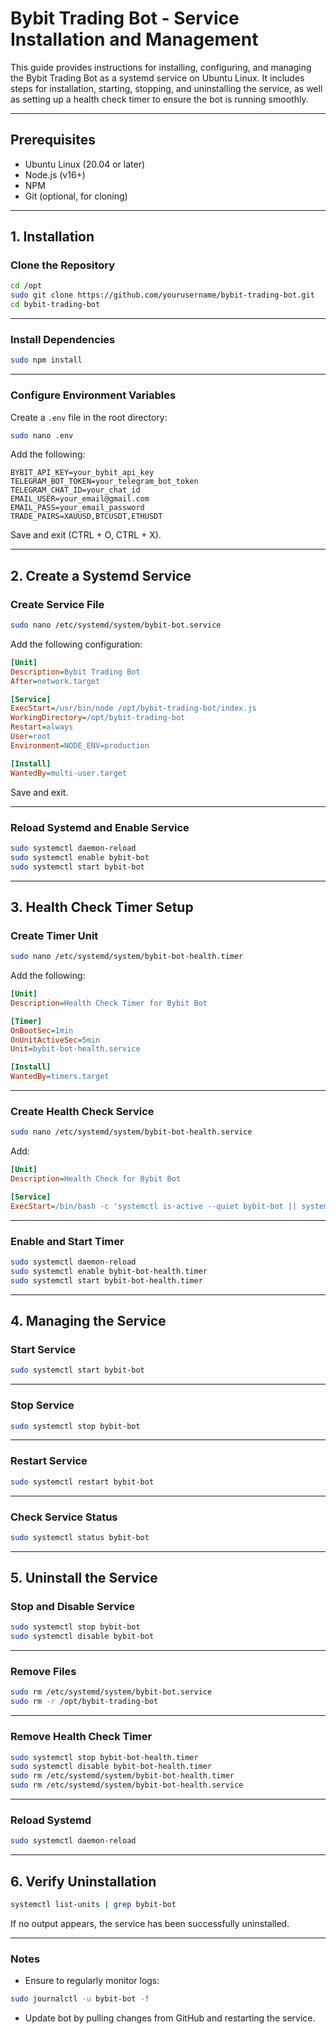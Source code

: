 # Bybit Trading Bot - Service Installation and Management

This guide provides instructions for installing, configuring, and managing the Bybit Trading Bot as a systemd service on Ubuntu Linux. It includes steps for installation, starting, stopping, and uninstalling the service, as well as setting up a health check timer to ensure the bot is running smoothly.

---

## Prerequisites

- Ubuntu Linux (20.04 or later)
- Node.js (v16+)
- NPM
- Git (optional, for cloning)

---

## 1. Installation

### Clone the Repository
```bash
cd /opt
sudo git clone https://github.com/yourusername/bybit-trading-bot.git
cd bybit-trading-bot
```

---

### Install Dependencies
```bash
sudo npm install
```

---

### Configure Environment Variables
Create a `.env` file in the root directory:

```bash
sudo nano .env
```

Add the following:
```
BYBIT_API_KEY=your_bybit_api_key
TELEGRAM_BOT_TOKEN=your_telegram_bot_token
TELEGRAM_CHAT_ID=your_chat_id
EMAIL_USER=your_email@gmail.com
EMAIL_PASS=your_email_password
TRADE_PAIRS=XAUUSD,BTCUSDT,ETHUSDT
```

Save and exit (CTRL + O, CTRL + X).

---

## 2. Create a Systemd Service

### Create Service File
```bash
sudo nano /etc/systemd/system/bybit-bot.service
```

Add the following configuration:
```ini
[Unit]
Description=Bybit Trading Bot
After=network.target

[Service]
ExecStart=/usr/bin/node /opt/bybit-trading-bot/index.js
WorkingDirectory=/opt/bybit-trading-bot
Restart=always
User=root
Environment=NODE_ENV=production

[Install]
WantedBy=multi-user.target
```

Save and exit.

---

### Reload Systemd and Enable Service
```bash
sudo systemctl daemon-reload
sudo systemctl enable bybit-bot
sudo systemctl start bybit-bot
```

---

## 3. Health Check Timer Setup

### Create Timer Unit
```bash
sudo nano /etc/systemd/system/bybit-bot-health.timer
```

Add the following:
```ini
[Unit]
Description=Health Check Timer for Bybit Bot

[Timer]
OnBootSec=1min
OnUnitActiveSec=5min
Unit=bybit-bot-health.service

[Install]
WantedBy=timers.target
```

---

### Create Health Check Service
```bash
sudo nano /etc/systemd/system/bybit-bot-health.service
```

Add:
```ini
[Unit]
Description=Health Check for Bybit Bot

[Service]
ExecStart=/bin/bash -c 'systemctl is-active --quiet bybit-bot || systemctl restart bybit-bot'
```

---

### Enable and Start Timer
```bash
sudo systemctl daemon-reload
sudo systemctl enable bybit-bot-health.timer
sudo systemctl start bybit-bot-health.timer
```

---

## 4. Managing the Service

### Start Service
```bash
sudo systemctl start bybit-bot
```

---

### Stop Service
```bash
sudo systemctl stop bybit-bot
```

---

### Restart Service
```bash
sudo systemctl restart bybit-bot
```

---

### Check Service Status
```bash
sudo systemctl status bybit-bot
```

---

## 5. Uninstall the Service

### Stop and Disable Service
```bash
sudo systemctl stop bybit-bot
sudo systemctl disable bybit-bot
```

---

### Remove Files
```bash
sudo rm /etc/systemd/system/bybit-bot.service
sudo rm -r /opt/bybit-trading-bot
```

---

### Remove Health Check Timer
```bash
sudo systemctl stop bybit-bot-health.timer
sudo systemctl disable bybit-bot-health.timer
sudo rm /etc/systemd/system/bybit-bot-health.timer
sudo rm /etc/systemd/system/bybit-bot-health.service
```

---

### Reload Systemd
```bash
sudo systemctl daemon-reload
```

---

## 6. Verify Uninstallation
```bash
systemctl list-units | grep bybit-bot
```

If no output appears, the service has been successfully uninstalled.

---

### Notes
- Ensure to regularly monitor logs:
```bash
sudo journalctl -u bybit-bot -f
```
- Update bot by pulling changes from GitHub and restarting the service.

